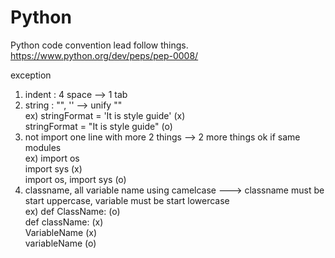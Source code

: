 # Python
Python code convention lead follow things.   
<https://www.python.org/dev/peps/pep-0008/>

exception
1. indent : 4 space --> 1 tab
2. string : "", '' --> unify ""   
	ex) stringFormat = 'It is style guide' (x)   
	stringFormat = "It is style guide" (o)
3. not import one line with more 2 things --> 2 more things ok if same modules   
	ex) import os   
	import sys (x)   
	import os, import sys (o)
4. classname, all variable name using camelcase ---> classname must be start uppercase, variable must be start lowercase   
	ex) def ClassName: (o)   
	def className: (x)   
	VariableName (x)   
	variableName (o)   

